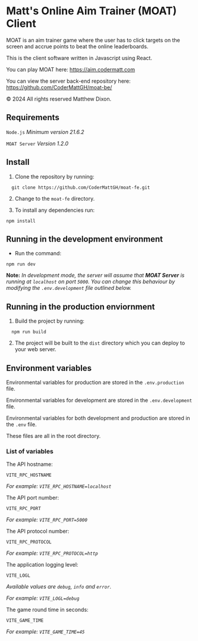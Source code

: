 # Matt's Online Aim Trainer (MOAT) Client

MOAT is an aim trainer game where the user has to click targets on the screen and accrue
points to beat the online leaderboards.

This is the client software written in Javascript using React.

You can play MOAT here: https://aim.codermatt.com

You can view the server back-end repository here: https://github.com/CoderMattGH/moat-be/

© 2024 All rights reserved Matthew Dixon.

## Requirements

`Node.js` _Minimum version 21.6.2_

`MOAT Server` _Version 1.2.0_

## Install

1. Clone the repository by running:

```
  git clone https://github.com/CoderMattGH/moat-fe.git
```

2. Change to the `moat-fe` directory.

3. To install any dependencies run:

```
npm install
```

## Running in the development environment

- Run the command:

```
npm run dev
```

**Note:** _In development mode, the server will assume that **MOAT Server** is running at `localhost` on port `5000`. You can change this behaviour by modifying the `.env.development` file outlined below._

## Running in the production enviornment

1. Build the project by running:

```
  npm run build
```

2. The project will be built to the `dist` directory which you can deploy to your web server.

## Environment variables

Environmental variables for production are stored in the `.env.production` file.

Environmental variables for development are stored in the `.env.development` file.

Environmental variables for both development and production are stored in the `.env` file.

These files are all in the root directory.

### List of variables

The API hostname:

```
VITE_RPC_HOSTNAME
```

_For example: `VITE_RPC_HOSTNAME=localhost`_

The API port number:

```
VITE_RPC_PORT
```

_For example: `VITE_RPC_PORT=5000`_

The API protocol number:

```
VITE_RPC_PROTOCOL
```

_For example: `VITE_RPC_PROTOCOL=http`_

The application logging level:

```
VITE_LOGL
```

_Available values are `debug`, `info` and `error`._

_For example: `VITE_LOGL=debug`_

The game round time in seconds:

```
VITE_GAME_TIME
```

_For example: `VITE_GAME_TIME=45`_
